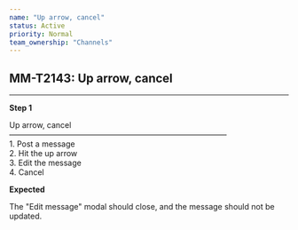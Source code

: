 ```yaml
---
name: "Up arrow, cancel"
status: Active
priority: Normal
team_ownership: "Channels"
---
```


## MM-T2143: Up arrow, cancel

---

**Step 1**

Up arrow, cancel\
————————————————————————————\
1\. Post a message\
2\. Hit the up arrow\
3\. Edit the message\
4\. Cancel

**Expected**

The "Edit message" modal should close, and the message should not be updated.
